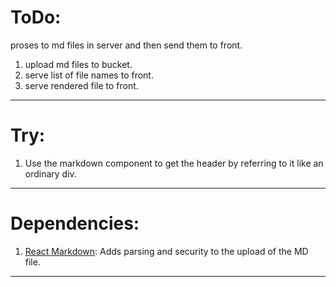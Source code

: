 # ToDo:

proses to md files in server and then send them to front.

1. upload md files to bucket.
2. serve list of file names to front.
3. serve rendered file to front.

---

# Try:

1. Use the markdown component to get the header by referring to it like an ordinary div.

---

# Dependencies:

1. [React Markdown](https://www.npmjs.com/package/react-markdown): Adds parsing and security to the upload of the MD file.

---
